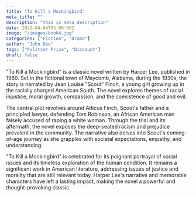 ```yaml
---
title: "To Kill a Mockingbird"
meta_title: ""
description: "this is meta description"
date: 2022-04-04T05:00:00Z
image: "/images/book4.jpg"
categories: ["Fiction", "Drama"]
author: "John Doe"
tags: ["Pulitzer Prize", "Discount"]
draft: false
---
```


"To Kill a Mockingbird" is a classic novel written by Harper Lee, published in 1960. Set in the fictional town of Maycomb, Alabama, during the 1930s, the story is narrated by Jean Louise "Scout" Finch, a young girl growing up in the racially charged American South. The novel explores themes of racial injustice, moral growth, compassion, and the coexistence of good and evil.

The central plot revolves around Atticus Finch, Scout's father and a principled lawyer, defending Tom Robinson, an African American man falsely accused of raping a white woman. Through the trial and its aftermath, the novel exposes the deep-seated racism and prejudice prevalent in the community. The narrative also delves into Scout's coming-of-age journey as she grapples with societal expectations, empathy, and understanding.

"To Kill a Mockingbird" is celebrated for its poignant portrayal of social issues and its timeless exploration of the human condition. It remains a significant work in American literature, addressing issues of justice and morality that are still relevant today. Harper Lee's narrative and memorable characters have left a lasting impact, making the novel a powerful and thought-provoking classic.
